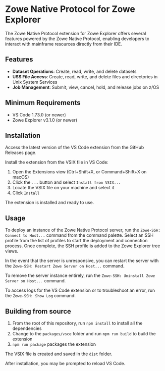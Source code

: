 # Zowe Native Protocol for Zowe Explorer

The Zowe Native Protocol extension for Zowe Explorer offers several features powered by the Zowe Native Protocol, enabling developers to interact with mainframe resources directly from their IDE.

## Features

- **Dataset Operations**: Create, read, write, and delete datasets
- **USS File Access**: Create, read, write, and delete files and directories in Unix System Services
- **Job Management**: Submit, view, cancel, hold, and release jobs on z/OS

## Minimum Requirements

- VS Code 1.73.0 (or newer)
- Zowe Explorer v3.1.0 (or newer)

## Installation

Access the latest version of the VS Code extension from the GitHub Releases page.

Install the extension from the VSIX file in VS Code:

1. Open the Extensions view (Ctrl+Shift+X, or Command+Shift+X on macOS)
2. Click the `...` button and select `Install from VSIX...`
3. Locate the VSIX file on your machine and select it
4. Click `Install`

The extension is installed and ready to use.

## Usage

To deploy an instance of the Zowe Native Protocol server, run the `Zowe-SSH: Connect to Host...` command from the command palette. Select an SSH profile from the list of profiles to start the deployment and connection process. Once complete, the SSH profile is added to the Zowe Explorer tree views.

In the event that the server is unresponsive, you can restart the server with the `Zowe-SSH: Restart Zowe Server on Host...` command. 

To remove the server instance entirely, run the `Zowe-SSH: Uninstall Zowe Server on Host...` command.

To access logs for the VS Code extension or to troubleshoot an error, run the `Zowe-SSH: Show Log` command.

## Building from source

1. From the root of this repository, run `npm install` to install all the dependencies
2. Change to the `packages/vsce` folder and run `npm run build` to build the extension
3. `npm run package` packages the extension

The VSIX file is created and saved in the `dist` folder.

After installation, you may be prompted to reload VS Code.
